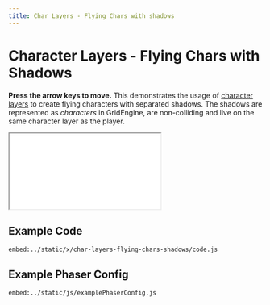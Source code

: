 ```yaml
---
title: Char Layers - Flying Chars with shadows
---
```


# Character Layers - Flying Chars with Shadows

**Press the arrow keys to move.** This demonstrates the usage of [character layers](../../p/character-layers) to create flying characters with separated shadows. The shadows are represented as _characters_ in GridEngine, are non-colliding and live on the same character layer as the player.

<iframe src="../../x/char-layers-flying-chars-shadows"></iframe>

## Example Code

`embed:../static/x/char-layers-flying-chars-shadows/code.js`

## Example Phaser Config

`embed:../static/js/examplePhaserConfig.js`
